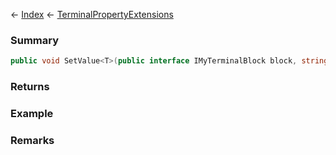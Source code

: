← [Index](Api-Index) ← [TerminalPropertyExtensions](Sandbox.ModAPI.Interfaces.TerminalPropertyExtensions)

### Summary

```csharp
public void SetValue<T>(public interface IMyTerminalBlock block, string propertyId, public class T value)
```

### Returns

### Example

### Remarks

